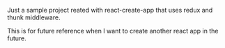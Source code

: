 Just a sample project reated with react-create-app that uses redux and thunk middleware.

This is for future reference when I want to create another react app in the future.